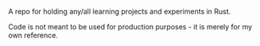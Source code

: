 A repo for holding any/all learning projects and experiments in Rust.

Code is not meant to be used for production purposes - it is merely for my own
reference.
